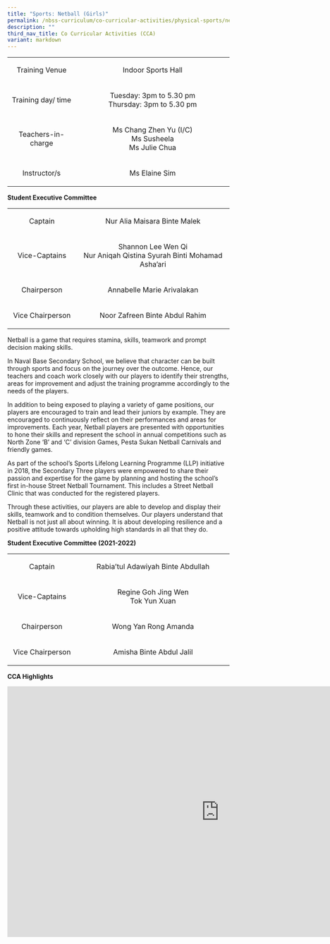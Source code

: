 ```yaml
---
title: "Sports: Netball (Girls)"
permalink: /nbss-curriculum/co-curricular-activities/physical-sports/netball-girls/
description: ""
third_nav_title: Co Curricular Activities (CCA)
variant: markdown
---
```

<table width="0">
<tbody>
<tr>
<td style="text-align: center;" width="161">
<p>Training Venue</p>
</td>
<td style="text-align: center;" width="441">
<p>Indoor Sports Hall</p>
</td>
</tr>
<tr>
<td style="text-align: center;" width="161">
<p>Training day/ time</p>
</td>
<td style="text-align: center;" width="441">
<p>Tuesday: 3pm to 5.30 pm<br>Thursday: 3pm to 5.30 pm</p>
</td>
</tr>
<tr>
<td style="text-align: center;" width="161">
<p>Teachers-in-charge</p>
</td>
<td style="text-align: center;" width="441">
<p>Ms Chang Zhen Yu (I/C)<br>Ms Susheela<br> Ms Julie Chua</p>
</td>
</tr>
<tr>
<td style="text-align: center;" width="161">
<p>Instructor/s</p>
</td>
<td style="text-align: center;" width="441">
<p>Ms Elaine Sim</p>
</td>
</tr>
</tbody>
</table>
<p><strong>Student Executive Committee </strong></p>
<table width="0">
<tbody>
<tr>
<td style="text-align: center;" width="161">
<p>Captain</p>
</td>
<td style="text-align: center;" width="441">
<p>Nur Alia Maisara Binte Malek</p>
</td>
</tr>
<tr>
<td style="text-align: center;" width="161">
<p>Vice-Captains</p>
</td>
<td style="text-align: center;" width="441">
<p>Shannon Lee Wen Qi<br>Nur Aniqah Qistina Syurah Binti Mohamad Asha’ari</p>
</td>
</tr>
<tr>
<td style="text-align: center;" width="161">
<p>Chairperson</p>
</td>
<td style="text-align: center;" width="441">
<p>Annabelle Marie Arivalakan</p>
</td>
</tr>
<tr>
<td style="text-align: center;" width="161">
<p>Vice Chairperson</p>
</td>
<td style="text-align: center;" width="441">
<p>Noor Zafreen Binte Abdul Rahim</p>
</td>
</tr>
</tbody>
</table>
<div>
<p>Netball is a game that requires stamina, skills, teamwork and prompt decision making skills.&nbsp;</p>
<p>In Naval Base Secondary School, we believe that character can be built through sports and focus on the journey over the outcome. Hence, our teachers and coach work closely with our players to identify their strengths, areas for improvement and adjust the training programme accordingly to the needs of the players.</p>
<p>In addition to being exposed to playing a variety of game positions, our players are encouraged to train and lead their juniors by example. They are encouraged to continuously reflect on their performances and areas for improvements. Each year, Netball players are presented with opportunities to hone their skills and represent the school in annual competitions such as North Zone ‘B’ and ‘C’ division Games, Pesta Sukan Netball Carnivals and friendly games.&nbsp;</p>
<p>As part of the school’s Sports Lifelong Learning Programme (LLP) initiative in 2018, the Secondary Three players were empowered to share their passion and expertise for the game by planning and hosting the school’s first in-house Street Netball Tournament. This includes a Street Netball Clinic that was conducted for the registered players.&nbsp;</p>
<p>Through these activities, our players are able to develop and display their skills, teamwork and to condition themselves. Our players understand that Netball is not just all about winning. It is about developing resilience and a positive attitude towards upholding high standards in all that they do.</p>
</div>
<p><strong>Student Executive Committee (2021-2022)<br></strong></p>
<div>
<div>
<table width="0">
<tbody>
<tr>
<td style="text-align: center;" width="161">
<p>Captain</p>
</td>
<td style="text-align: center;" width="441">
<p>Rabia’tul Adawiyah Binte Abdullah</p>
</td>
</tr>
<tr>
<td style="text-align: center;" width="161">
<p>Vice-Captains</p>
</td>
<td style="text-align: center;" width="441">
<p>Regine Goh Jing Wen<br>Tok Yun Xuan</p>
</td>
</tr>
<tr>
<td style="text-align: center;" width="161">
<p>Chairperson</p>
</td>
<td style="text-align: center;" width="441">
<p>Wong Yan Rong Amanda</p>
</td>
</tr>
<tr>
<td style="text-align: center;" width="161">
<p>Vice Chairperson</p>
</td>
<td style="text-align: center;" width="441">
<p>Amisha Binte Abdul Jalil</p>
</td>
</tr>
</tbody>
</table>
</div>
</div>
<p><strong>CCA Highlights</strong></p>
<iframe allowfullscreen="true" height="569" width="960" frameborder="0" src="https://docs.google.com/presentation/d/e/2PACX-1vQRY9XkSLMleBAMiXqSWJ1dSvqklEYHGGa8wOF7r_HidFyJoFtbEZ1KkdnryHAAKA/embed?start=false&amp;loop=false&amp;delayms=3000"></iframe>
